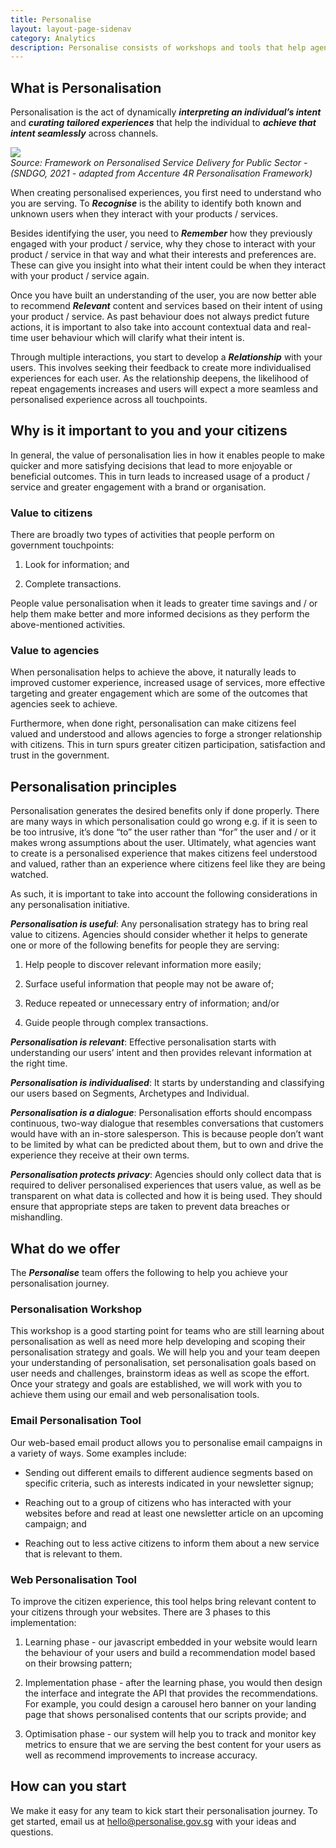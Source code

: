 ```yaml
--- 
title: Personalise 
layout: layout-page-sidenav
category: Analytics 
description: Personalise consists of workshops and tools that help agencies better analyse user behaviours and provide tailored experiences to individuals.
--- 
```


## What is Personalisation

Personalisation is the act of dynamically **_interpreting an individual’s intent_** and **_curating tailored experiences_** that help the individual to **_achieve that intent seamlessly_** across channels.  

![](https://lh3.googleusercontent.com/zb71LqBS-xKoLHO4o0jNVb0ti3xXTIznqys3ZshDtY6U30q15RriG-lUhygecxeGjkAso1yx1nLVXWDYLpuD0pMLZreZLQ8ehT278_51hLUGsAOwoQlt5K0b_M8NQySGC9cQf1Q)  
_Source: Framework on Personalised Service Delivery for Public Sector - (SNDGO, 2021 - adapted from Accenture 4R Personalisation Framework)_

When creating personalised experiences, you first need to understand who you are serving. To **_Recognise_** is the ability to identify both known and unknown users when they interact with your products / services.   

Besides identifying the user, you need to **_Remember_** how they previously engaged with your product / service, why they chose to interact with your product / service in that way and what their interests and preferences are. These can give you insight into what their intent could be when they interact with your product / service again.

Once you have built an understanding of the user, you are now better able to recommend **_Relevant_** content and services based on their intent of using your product / service. As past behaviour does not always predict future actions, it is important to also take into account contextual data and real-time user behaviour which will clarify what their intent is.

Through multiple interactions, you start to develop a **_Relationship_** with your users. This involves seeking their feedback to create more individualised experiences for each user. As the relationship deepens, the likelihood of repeat engagements increases and users will expect a more seamless and personalised experience across all touchpoints.

## Why is it important to you and your citizens  

In general, the value of personalisation lies in how it enables people to make quicker and more satisfying decisions that lead to more enjoyable or beneficial outcomes. This in turn leads to increased usage of a product / service and greater engagement with a brand or organisation.

### Value to citizens

There are broadly two types of activities that people perform on government touchpoints:

1. Look for information; and

2. Complete transactions.

People value personalisation when it leads to greater time savings and / or help them make better and more informed decisions as they perform the above-mentioned activities.   

### Value to agencies

When personalisation helps to achieve the above, it naturally leads to improved customer experience, increased usage of services, more effective targeting and greater engagement which are some of the outcomes that agencies seek to achieve.

Furthermore, when done right, personalisation can make citizens feel valued and understood and allows agencies to forge a stronger relationship with citizens. This in turn spurs greater citizen participation, satisfaction and trust in the government. 

## Personalisation principles

Personalisation generates the desired benefits only if done properly. There are many ways in which personalisation could go wrong e.g. if it is seen to be too intrusive, it’s done “to” the user rather than “for” the user and / or it makes wrong assumptions about the user. Ultimately, what agencies want to create is a personalised experience that makes citizens feel understood and valued, rather than an experience where citizens feel like they are being watched.

As such, it is important to take into account the following considerations in any personalisation initiative. 
  
**_Personalisation is useful_**: Any personalisation strategy has to bring real value to citizens. Agencies should consider whether it helps to generate one or more of the following benefits for people they are serving:

1. Help people to discover relevant information more easily;

2. Surface useful information that people may not be aware of;

3. Reduce repeated or unnecessary entry of information; and/or

4. Guide people through complex transactions.

**_Personalisation is relevant_**: Effective personalisation starts with understanding our users’ intent and then provides relevant information at the right time. 

**_Personalisation is individualised_**: It starts by understanding and classifying our users based on Segments, Archetypes and Individual. 

**_Personalisation is a dialogue_**: Personalisation efforts should encompass continuous, two-way dialogue that resembles conversations that customers would have with an in-store salesperson. This is because people don’t want to be limited by what can be predicted about them, but to own and drive the experience they receive at their own terms.

**_Personalisation protects privacy_**: Agencies should only collect data that is required to deliver personalised experiences that users value, as well as be transparent on what data is collected and how it is being used. They should ensure that appropriate steps are taken to prevent data breaches or mishandling. 

## What do we offer

The **_Personalise_** team offers the following to help you achieve your personalisation journey.

### Personalisation Workshop
    
This workshop is a good starting point for teams who are still learning about personalisation as well as need more help developing and scoping their personalisation strategy and goals. We will help you and your team deepen your understanding of personalisation, set personalisation goals based on user needs and challenges, brainstorm ideas as well as scope the effort. Once your strategy and goals are established, we will work with you to achieve them using our email and web personalisation tools.

### Email Personalisation Tool

Our web-based email product allows you to personalise email campaigns in a variety of ways. Some examples include:

- Sending out different emails to different audience segments based on specific criteria, such as interests indicated in your newsletter signup;
    
- Reaching out to a group of citizens who has interacted with your websites before and read at least one newsletter article on an upcoming campaign; and
    
- Reaching out to less active citizens to inform them about a new service that is relevant to them.

### Web Personalisation Tool

To improve the citizen experience, this tool helps bring relevant content to your citizens through your websites. There are 3 phases to this implementation:

1. Learning phase - our javascript embedded in your website would learn the behaviour of your users and build a recommendation model based on their browsing pattern;
    
2. Implementation phase - after the learning phase, you would then design the interface and integrate the API that provides the recommendations. For example, you could design a carousel hero banner on your landing page that shows personalised contents that our scripts provide; and
    
3. Optimisation phase - our system will help you to track and monitor key metrics to ensure that we are serving the best content for your users as well as recommend improvements to increase accuracy.  

## **How can you start**
  
We make it easy for any team to kick start their personalisation journey. To get started, email us at [hello@personalise.gov.sg](mailto:hello@personalise.gov.sg) with your ideas and questions.

